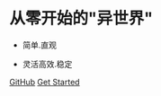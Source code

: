 

# **从零开始的"异世界"**

- 简单.直观

- 灵活高效.稳定

[GitHub](https://github.com/LH3028)
[Get Started](/README.md)

